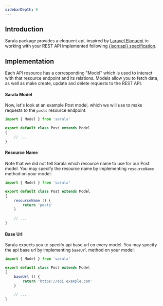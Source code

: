 ```yaml
---
sidebarDepth: 0
---
```


## Introduction

Sarala package provides a eloquent api, inspired by [Laravel Eloquent](https://laravel.com/docs/5.7/eloquent) to working with your REST API implemented following [{json:api} specification](https://jsonapi.org/format/). 

## Implementation

Each API resource has a corresponding "Model" which is used to interact with that resource endpoint and its relations. Models allow you to fetch data, as well as make create, update and delete requests to the REST API.

#### Sarala Model

Now, let's look at an example Post model, which we will use to make requests to the `posts` resource endpoint:

```javascript
import { Model } from 'sarala'

export default class Post extends Model
{
    // ...
}
```

#### Resource Name

Note that we did not tell Sarala which resource name to use for our Post model. You may specify the resource name by implementing `resourceName` method on your model:

```javascript
import { Model } from 'sarala'

export default class Post extends Model
{
    resourceName () {
        return 'posts'
    }
    
    // ...
}
```

#### Base Url

Sarala expects you to specify api base url on every model. You may specify the api base url by implementing `baseUrl` method on your model:

```javascript
import { Model } from 'sarala'

export default class Post extends Model
{
    baseUrl () {
        return 'https://api.example.com'
    }
    
    // ...
}
```

